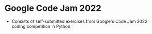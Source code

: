 # Google Code Jam 2022

- Consists of self-submitted exercises from Google's Code Jam 2022 coding competition in Python.
